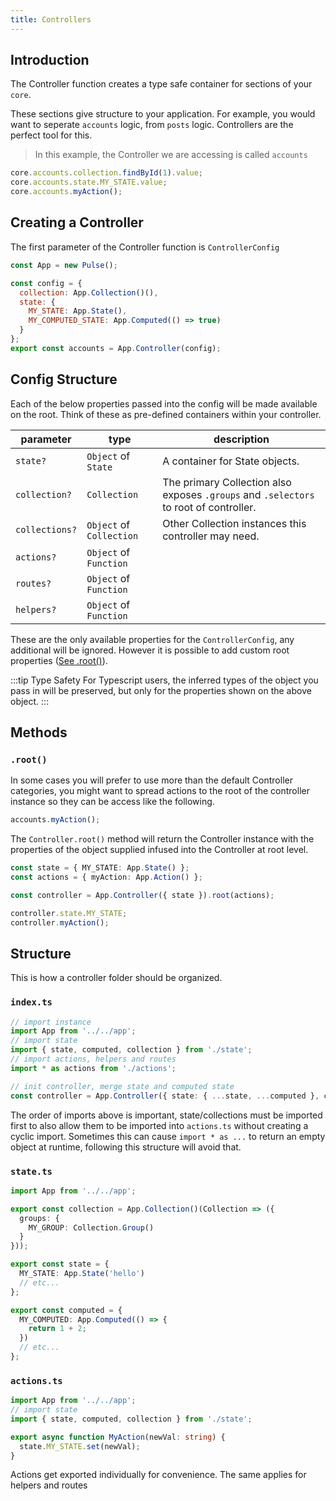 ```yaml
---
title: Controllers
---
```


## Introduction

The Controller function creates a type safe container for sections of your `core`.

These sections give structure to your application. For example, you would want to seperate `accounts` logic, from `posts` logic. Controllers are the perfect tool for this.

> In this example, the Controller we are accessing is called `accounts`

```ts
core.accounts.collection.findById(1).value;
core.accounts.state.MY_STATE.value;
core.accounts.myAction();
```

## Creating a Controller

The first parameter of the Controller function is `ControllerConfig`

```js
const App = new Pulse();

const config = {
  collection: App.Collection()(),
  state: {
    MY_STATE: App.State(),
    MY_COMPUTED_STATE: App.Computed(() => true)
  }
};
export const accounts = App.Controller(config);
```

## Config Structure

Each of the below properties passed into the config will be made available on the root. Think of these as pre-defined containers within your controller.

| parameter      | type                     | description                                                                           |
| -------------- | ------------------------ | ------------------------------------------------------------------------------------- |
| `state?`       | `Object` of `State`      | A container for State objects.                                                        |
| `collection?`  | `Collection`             | The primary Collection also exposes `.groups` and `.selectors` to root of controller. |
| `collections?` | `Object` of `Collection` | Other Collection instances this controller may need.                                  |
| `actions?`     | `Object` of `Function`   |                                                                                       |
| `routes?`      | `Object` of `Function`   |                                                                                       |
| `helpers?`     | `Object` of `Function`   |                                                                                       |

These are the only available properties for the `ControllerConfig`, any additional will be ignored. However it is possible to add custom root properties ([See .root()](#root)).

:::tip Type Safety
For Typescript users, the inferred types of the object you pass in will be preserved, but only for the properties shown on the above object.
:::

## Methods

### `.root()`

In some cases you will prefer to use more than the default Controller categories, you might want to spread actions to the root of the controller instance so they can be access like the following.

```js
accounts.myAction();
```

The `Controller.root()` method will return the Controller instance with the properties of the object supplied infused into the Controller at root level.

```ts
const state = { MY_STATE: App.State() };
const actions = { myAction: App.Action() };

const controller = App.Controller({ state }).root(actions);

controller.state.MY_STATE;
controller.myAction();
```

## Structure

This is how a controller folder should be organized.

### `index.ts`

```ts
// import instance
import App from '../../app';
// import state
import { state, computed, collection } from './state';
// import actions, helpers and routes
import * as actions from './actions';

// init controller, merge state and computed state
const controller = App.Controller({ state: { ...state, ...computed }, collection }).root(actions);
```

The order of imports above is important, state/collections must be imported first to also allow them to be imported into `actions.ts` without creating a cyclic import. Sometimes this can cause `import * as ...` to return an empty object at runtime, following this structure will avoid that.

### `state.ts`

```ts
import App from '../../app';

export const collection = App.Collection()(Collection => ({
  groups: {
    MY_GROUP: Collection.Group()
  }
}));

export const state = {
  MY_STATE: App.State('hello')
  // etc...
};

export const computed = {
  MY_COMPUTED: App.Computed(() => {
    return 1 + 2;
  })
  // etc...
};
```

### `actions.ts`

```ts
import App from '../../app';
// import state
import { state, computed, collection } from './state';

export async function MyAction(newVal: string) {
  state.MY_STATE.set(newVal);
}
```

Actions get exported individually for convenience. The same applies for helpers and routes
